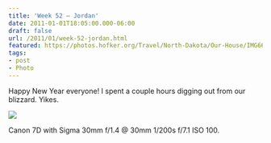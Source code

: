 ```yaml
---
title: 'Week 52 – Jordan'
date: 2011-01-01T18:05:00.000-06:00
draft: false
url: /2011/01/week-52-jordan.html
featured: https://photos.hofker.org/Travel/North-Dakota/Our-House/IMG6670/1143736120_jdreY-L.jpg
tags: 
- post
- Photo
---
```


Happy New Year everyone! I spent a couple hours digging out from our blizzard. Yikes.

![](https://photos.hofker.org/Travel/North-Dakota/Our-House/IMG6670/1143736120_jdreY-L.jpg)

Canon 7D with Sigma 30mm f/1.4 @ 30mm 1/200s f/7.1 ISO 100.